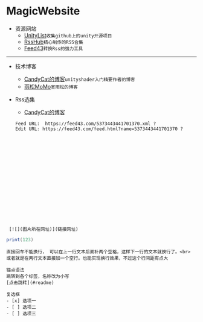 # MagicWebsite
* 资源网站
  * [UnityList](https://unitylist.com "Welcome to the best Unity3D open source search engine")`收集github上的unity开源项目`<br>
  * [RssHub](https://docs.rsshub.app "万物皆可RSS")`精心制作的RSS合集`<br>
  * [Feed43](https://feed43.com/ "万物皆可RSS")`转换Rss的强力工具`<br>

---
* 技术博客
  * [CandyCat的博客](http://candycat1992.github.io/ "一只喜欢计算机图形的程序媛")`unityshader入门精要作者的博客`<br>
  * [雨松MoMo](http://www.xuanyusong.com/archives/category/unity "优秀的图形学大佬")`宣雨松的博客`<br>

* Rss选集
  * [CandyCat的博客](http://candycat1992.github.io/ "DIY")
  ```
  Feed URL:  https://feed43.com/5373443441701370.xml ?
  Edit URL: https://feed43.com/feed.html?name=5373443441701370 ?
  ```




<br><br><br><br><br><br><br><br><br><br><br><br><br>
```
 [![](图片所在网址)](链接网址)
 ``` 
 ```lua
 print(123)
 ```
 ```
直接回车不能换行， 可以在上一行文本后面补两个空格，这样下一行的文本就换行了。<br>      
或者就是在两行文本直接加一个空行。也能实现换行效果，不过这个行间距有点大
```
```
锚点语法  
跳转到各个标签，名称改为小写
[点击跳转](#readme)
```
```
复选框
- [x] 选项一
- [ ] 选项二
- [ ] 选项三
```
